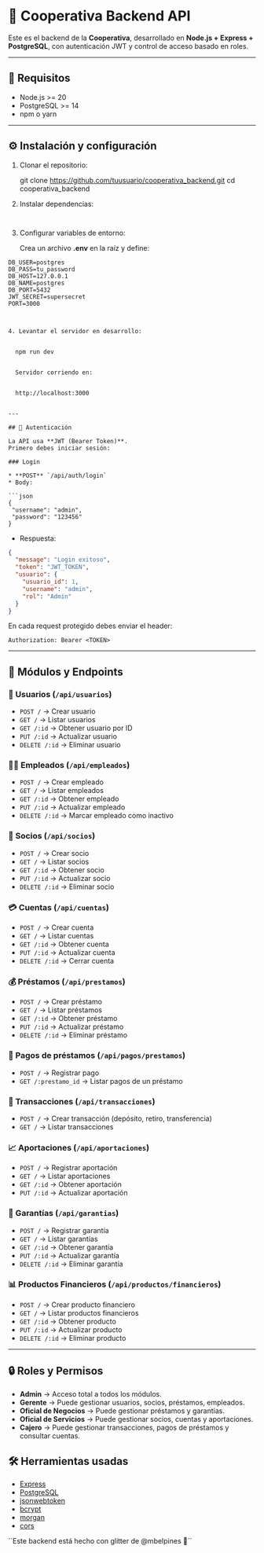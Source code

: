 ﻿# 📌 Cooperativa Backend API

Este es el backend de la **Cooperativa**, desarrollado en **Node.js + Express + PostgreSQL**, con autenticación JWT y control de acceso basado en roles.

---

## 🚀 Requisitos

- Node.js >= 20
- PostgreSQL >= 14
- npm o yarn

---

## ⚙️ Instalación y configuración

1. Clonar el repositorio:
   
   git clone https://github.com/tuusuario/cooperativa_backend.git
   cd cooperativa_backend


2. Instalar dependencias:

   
   ```npm install
  

3. Configurar variables de entorno:

   Crea un archivo **.env** en la raíz y define:

 ```env
DB_USER=postgres
DB_PASS=tu_password
DB_HOST=127.0.0.1
DB_NAME=postgres
DB_PORT=5432
JWT_SECRET=supersecret
PORT=3000

  

4. Levantar el servidor en desarrollo:

   
   npm run dev
  

   Servidor corriendo en:

  
   http://localhost:3000
  

---

## 🔑 Autenticación

La API usa **JWT (Bearer Token)**.
Primero debes iniciar sesión:

### Login

* **POST** `/api/auth/login`
* Body:

```json
{
  "username": "admin",
  "password": "123456"
}
```

* Respuesta:

```json
{
  "message": "Login exitoso",
  "token": "JWT_TOKEN",
  "usuario": {
    "usuario_id": 1,
    "username": "admin",
    "rol": "Admin"
  }
}
```

En cada request protegido debes enviar el header:

```
Authorization: Bearer <TOKEN>
```

---

## 📂 Módulos y Endpoints

### 👤 Usuarios (`/api/usuarios`)

* `POST /` → Crear usuario
* `GET /` → Listar usuarios
* `GET /:id` → Obtener usuario por ID
* `PUT /:id` → Actualizar usuario
* `DELETE /:id` → Eliminar usuario

### 🧑‍💼 Empleados (`/api/empleados`)

* `POST /` → Crear empleado
* `GET /` → Listar empleados
* `GET /:id` → Obtener empleado
* `PUT /:id` → Actualizar empleado
* `DELETE /:id` → Marcar empleado como inactivo

### 👥 Socios (`/api/socios`)

* `POST /` → Crear socio
* `GET /` → Listar socios
* `GET /:id` → Obtener socio
* `PUT /:id` → Actualizar socio
* `DELETE /:id` → Eliminar socio

### 💳 Cuentas (`/api/cuentas`)

* `POST /` → Crear cuenta
* `GET /` → Listar cuentas
* `GET /:id` → Obtener cuenta
* `PUT /:id` → Actualizar cuenta
* `DELETE /:id` → Cerrar cuenta

### 💰 Préstamos (`/api/prestamos`)

* `POST /` → Crear préstamo
* `GET /` → Listar préstamos
* `GET /:id` → Obtener préstamo
* `PUT /:id` → Actualizar préstamo
* `DELETE /:id` → Eliminar préstamo

### 🏦 Pagos de préstamos (`/api/pagos/prestamos`)

* `POST /` → Registrar pago
* `GET /:prestamo_id` → Listar pagos de un préstamo

### 💸 Transacciones (`/api/transacciones`)

* `POST /` → Crear transacción (depósito, retiro, transferencia)
* `GET /` → Listar transacciones

### 📈 Aportaciones (`/api/aportaciones`)

* `POST /` → Registrar aportación
* `GET /` → Listar aportaciones
* `GET /:id` → Obtener aportación
* `PUT /:id` → Actualizar aportación

### 📑 Garantías (`/api/garantias`)

* `POST /` → Registrar garantía
* `GET /` → Listar garantías
* `GET /:id` → Obtener garantía
* `PUT /:id` → Actualizar garantía
* `DELETE /:id` → Eliminar garantía

### 📊 Productos Financieros (`/api/productos/financieros`)

* `POST /` → Crear producto financiero
* `GET /` → Listar productos financieros
* `GET /:id` → Obtener producto
* `PUT /:id` → Actualizar producto
* `DELETE /:id` → Eliminar producto

---

## 🔒 Roles y Permisos

* **Admin** → Acceso total a todos los módulos.
* **Gerente** → Puede gestionar usuarios, socios, préstamos, empleados.
* **Oficial de Negocios** → Puede gestionar préstamos y garantías.
* **Oficial de Servicios** → Puede gestionar socios, cuentas y aportaciones.
* **Cajero** → Puede gestionar transacciones, pagos de préstamos y consultar cuentas.


## 🛠️ Herramientas usadas

* [Express](https://expressjs.com/)
* [PostgreSQL](https://www.postgresql.org/)
* [jsonwebtoken](https://www.npmjs.com/package/jsonwebtoken)
* [bcrypt](https://www.npmjs.com/package/bcrypt)
* [morgan](https://www.npmjs.com/package/morgan)
* [cors](https://www.npmjs.com/package/cors)


´´Este  backend está hecho con glitter de @mbelpines 🌟´´

